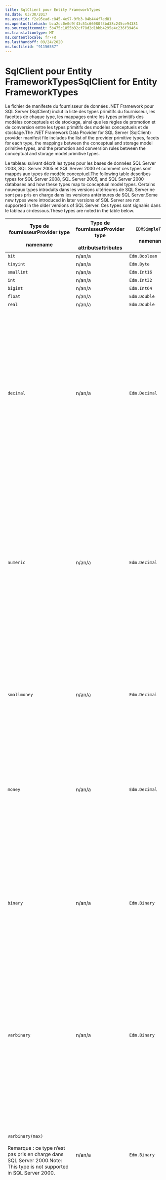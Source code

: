 ```yaml
---
title: SqlClient pour Entity FrameworkTypes
ms.date: 03/30/2017
ms.assetid: f2a95ead-c845-4e97-9fb3-04b444f7ed81
ms.openlocfilehash: bca2cc0e0d9f43c51c66080f3bd38c245ce94381
ms.sourcegitcommit: 5b475c1855b32cf78d2d1bbb4295e4c236f39464
ms.translationtype: MT
ms.contentlocale: fr-FR
ms.lasthandoff: 09/24/2020
ms.locfileid: "91156587"
---
```

# <a name="sqlclient-for-entity-frameworktypes"></a><span data-ttu-id="03030-102">SqlClient pour Entity FrameworkTypes</span><span class="sxs-lookup"><span data-stu-id="03030-102">SqlClient for Entity FrameworkTypes</span></span>

<span data-ttu-id="03030-103">Le fichier de manifeste du fournisseur de données .NET Framework pour SQL Server (SqlClient) inclut la liste des types primitifs du fournisseur, les facettes de chaque type, les mappages entre les types primitifs des modèles conceptuels et de stockage, ainsi que les règles de promotion et de conversion entre les types primitifs des modèles conceptuels et de stockage.</span><span class="sxs-lookup"><span data-stu-id="03030-103">The .NET Framework Data Provider for SQL Server (SqlClient) provider manifest file includes the list of the provider primitive types, facets for each type, the mappings between the conceptual and storage model primitive types, and the promotion and conversion rules between the conceptual and storage model primitive types.</span></span>  
  
 <span data-ttu-id="03030-104">Le tableau suivant décrit les types pour les bases de données SQL Server 2008, SQL Server 2005 et SQL Server 2000 et comment ces types sont mappés aux types de modèle conceptuel.</span><span class="sxs-lookup"><span data-stu-id="03030-104">The following table describes types for SQL Server 2008, SQL Server 2005, and SQL Server 2000 databases and how these types map to conceptual model types.</span></span> <span data-ttu-id="03030-105">Certains nouveaux types introduits dans les versions ultérieures de SQL Server ne sont pas pris en charge dans les versions antérieures de SQL Server.</span><span class="sxs-lookup"><span data-stu-id="03030-105">Some new types were introduced in later versions of SQL Server are not supported in the older versions of SQL Server.</span></span> <span data-ttu-id="03030-106">Ces types sont signalés dans le tableau ci-dessous.</span><span class="sxs-lookup"><span data-stu-id="03030-106">These types are noted in the table below.</span></span>  
  
|<span data-ttu-id="03030-107">Type de fournisseur</span><span class="sxs-lookup"><span data-stu-id="03030-107">Provider type</span></span><br /><br /> <span data-ttu-id="03030-108">name</span><span class="sxs-lookup"><span data-stu-id="03030-108">name</span></span>|<span data-ttu-id="03030-109">Type de fournisseur</span><span class="sxs-lookup"><span data-stu-id="03030-109">Provider type</span></span><br /><br /> <span data-ttu-id="03030-110">attributs</span><span class="sxs-lookup"><span data-stu-id="03030-110">attributes</span></span>|`EDMSimpleType`<br /><br /> <span data-ttu-id="03030-111">name</span><span class="sxs-lookup"><span data-stu-id="03030-111">name</span></span>|<span data-ttu-id="03030-112">Choix multiples</span><span class="sxs-lookup"><span data-stu-id="03030-112">Facets</span></span>|  
|----------------------------|----------------------------------|------------------------------|------------|  
|`bit`|<span data-ttu-id="03030-113">n/a</span><span class="sxs-lookup"><span data-stu-id="03030-113">n/a</span></span>|`Edm.Boolean`|<span data-ttu-id="03030-114">n/a</span><span class="sxs-lookup"><span data-stu-id="03030-114">n/a</span></span>|  
|`tinyint`|<span data-ttu-id="03030-115">n/a</span><span class="sxs-lookup"><span data-stu-id="03030-115">n/a</span></span>|`Edm.Byte`|<span data-ttu-id="03030-116">n/a</span><span class="sxs-lookup"><span data-stu-id="03030-116">n/a</span></span>|  
|`smallint`|<span data-ttu-id="03030-117">n/a</span><span class="sxs-lookup"><span data-stu-id="03030-117">n/a</span></span>|`Edm.Int16`|<span data-ttu-id="03030-118">n/a</span><span class="sxs-lookup"><span data-stu-id="03030-118">n/a</span></span>|  
|`int`|<span data-ttu-id="03030-119">n/a</span><span class="sxs-lookup"><span data-stu-id="03030-119">n/a</span></span>|`Edm.Int32`|<span data-ttu-id="03030-120">n/a</span><span class="sxs-lookup"><span data-stu-id="03030-120">n/a</span></span>|  
|`bigint`|<span data-ttu-id="03030-121">n/a</span><span class="sxs-lookup"><span data-stu-id="03030-121">n/a</span></span>|`Edm.Int64`|<span data-ttu-id="03030-122">n/a</span><span class="sxs-lookup"><span data-stu-id="03030-122">n/a</span></span>|  
|`float`|<span data-ttu-id="03030-123">n/a</span><span class="sxs-lookup"><span data-stu-id="03030-123">n/a</span></span>|`Edm.Double`|<span data-ttu-id="03030-124">n/a</span><span class="sxs-lookup"><span data-stu-id="03030-124">n/a</span></span>|  
|`real`|<span data-ttu-id="03030-125">n/a</span><span class="sxs-lookup"><span data-stu-id="03030-125">n/a</span></span>|`Edm.Double`|<span data-ttu-id="03030-126">n/a</span><span class="sxs-lookup"><span data-stu-id="03030-126">n/a</span></span>|  
|`decimal`|<span data-ttu-id="03030-127">n/a</span><span class="sxs-lookup"><span data-stu-id="03030-127">n/a</span></span>|`Edm.Decimal`|<span data-ttu-id="03030-128">Précision</span><span class="sxs-lookup"><span data-stu-id="03030-128">Precision:</span></span><br /><br /> <span data-ttu-id="03030-129">-Minimum : 1</span><span class="sxs-lookup"><span data-stu-id="03030-129">- Minimum: 1</span></span><br /><br /> <span data-ttu-id="03030-130">-Maximum : 38</span><span class="sxs-lookup"><span data-stu-id="03030-130">- Maximum: 38</span></span><br /><br /> <span data-ttu-id="03030-131">-Par défaut : 18</span><span class="sxs-lookup"><span data-stu-id="03030-131">- Default: 18</span></span><br /><br /> <span data-ttu-id="03030-132">-Constante : false</span><span class="sxs-lookup"><span data-stu-id="03030-132">- Constant: False</span></span><br /><br /> <span data-ttu-id="03030-133">Échelle :</span><span class="sxs-lookup"><span data-stu-id="03030-133">Scale:</span></span><br /><br /> <span data-ttu-id="03030-134">-Minimum : 0</span><span class="sxs-lookup"><span data-stu-id="03030-134">- Minimum: 0</span></span><br /><br /> <span data-ttu-id="03030-135">-Maximum : 38</span><span class="sxs-lookup"><span data-stu-id="03030-135">- Maximum: 38</span></span><br /><br /> <span data-ttu-id="03030-136">-Valeur par défaut : 0</span><span class="sxs-lookup"><span data-stu-id="03030-136">- Default: 0</span></span><br /><br /> <span data-ttu-id="03030-137">-Constante : false</span><span class="sxs-lookup"><span data-stu-id="03030-137">- Constant: False</span></span>|  
|`numeric`|<span data-ttu-id="03030-138">n/a</span><span class="sxs-lookup"><span data-stu-id="03030-138">n/a</span></span>|`Edm.Decimal`|<span data-ttu-id="03030-139">Précision</span><span class="sxs-lookup"><span data-stu-id="03030-139">Precision:</span></span><br /><br /> <span data-ttu-id="03030-140">-Minimum : 1</span><span class="sxs-lookup"><span data-stu-id="03030-140">- Minimum: 1</span></span><br /><br /> <span data-ttu-id="03030-141">-Maximum : 38</span><span class="sxs-lookup"><span data-stu-id="03030-141">- Maximum: 38</span></span><br /><br /> <span data-ttu-id="03030-142">-Par défaut : 18</span><span class="sxs-lookup"><span data-stu-id="03030-142">- Default: 18</span></span><br /><br /> <span data-ttu-id="03030-143">-Constante : false</span><span class="sxs-lookup"><span data-stu-id="03030-143">- Constant: False</span></span><br /><br /> <span data-ttu-id="03030-144">Échelle :</span><span class="sxs-lookup"><span data-stu-id="03030-144">Scale:</span></span><br /><br /> <span data-ttu-id="03030-145">-Minimum : 0</span><span class="sxs-lookup"><span data-stu-id="03030-145">- Minimum: 0</span></span><br /><br /> <span data-ttu-id="03030-146">-Maximum : 38</span><span class="sxs-lookup"><span data-stu-id="03030-146">- Maximum: 38</span></span><br /><br /> <span data-ttu-id="03030-147">-Valeur par défaut : 0</span><span class="sxs-lookup"><span data-stu-id="03030-147">- Default: 0</span></span><br /><br /> <span data-ttu-id="03030-148">-Constante : false</span><span class="sxs-lookup"><span data-stu-id="03030-148">- Constant: False</span></span>|  
|`smallmoney`|<span data-ttu-id="03030-149">n/a</span><span class="sxs-lookup"><span data-stu-id="03030-149">n/a</span></span>|`Edm.Decimal`|<span data-ttu-id="03030-150">Précision</span><span class="sxs-lookup"><span data-stu-id="03030-150">Precision:</span></span><br /><br /> <span data-ttu-id="03030-151">-Par défaut : 10</span><span class="sxs-lookup"><span data-stu-id="03030-151">- Default: 10</span></span><br /><br /> <span data-ttu-id="03030-152">-Constante : true</span><span class="sxs-lookup"><span data-stu-id="03030-152">- Constant: True</span></span><br /><br /> <span data-ttu-id="03030-153">Échelle :</span><span class="sxs-lookup"><span data-stu-id="03030-153">Scale:</span></span><br /><br /> <span data-ttu-id="03030-154">-Valeur par défaut : 4</span><span class="sxs-lookup"><span data-stu-id="03030-154">- Default: 4</span></span><br /><br /> <span data-ttu-id="03030-155">-Constante : true</span><span class="sxs-lookup"><span data-stu-id="03030-155">- Constant: True</span></span>|  
|`money`|<span data-ttu-id="03030-156">n/a</span><span class="sxs-lookup"><span data-stu-id="03030-156">n/a</span></span>|`Edm.Decimal`|<span data-ttu-id="03030-157">Précision</span><span class="sxs-lookup"><span data-stu-id="03030-157">Precision:</span></span><br /><br /> <span data-ttu-id="03030-158">-Par défaut : 19</span><span class="sxs-lookup"><span data-stu-id="03030-158">- Default: 19</span></span><br /><br /> <span data-ttu-id="03030-159">-Constante : true</span><span class="sxs-lookup"><span data-stu-id="03030-159">- Constant: True</span></span><br /><br /> <span data-ttu-id="03030-160">Échelle :</span><span class="sxs-lookup"><span data-stu-id="03030-160">Scale:</span></span><br /><br /> <span data-ttu-id="03030-161">-Valeur par défaut : 4</span><span class="sxs-lookup"><span data-stu-id="03030-161">- Default: 4</span></span><br /><br /> <span data-ttu-id="03030-162">-Constante : true</span><span class="sxs-lookup"><span data-stu-id="03030-162">- Constant: True</span></span>|  
|`binary`|<span data-ttu-id="03030-163">n/a</span><span class="sxs-lookup"><span data-stu-id="03030-163">n/a</span></span>|`Edm.Binary`|<span data-ttu-id="03030-164">MaxLength</span><span class="sxs-lookup"><span data-stu-id="03030-164">MaxLength:</span></span><br /><br /> <span data-ttu-id="03030-165">-Minimum : 1</span><span class="sxs-lookup"><span data-stu-id="03030-165">- Minimum: 1</span></span><br /><br /> <span data-ttu-id="03030-166">-Maximum : 8000</span><span class="sxs-lookup"><span data-stu-id="03030-166">- Maximum: 8000</span></span><br /><br /> <span data-ttu-id="03030-167">-Par défaut : 8000</span><span class="sxs-lookup"><span data-stu-id="03030-167">- Default: 8000</span></span><br /><br /> <span data-ttu-id="03030-168">-Constante : false</span><span class="sxs-lookup"><span data-stu-id="03030-168">- Constant: False</span></span><br /><br /> <span data-ttu-id="03030-169">Multiple</span><span class="sxs-lookup"><span data-stu-id="03030-169">FixedLength:</span></span><br /><br /> <span data-ttu-id="03030-170">-Valeur par défaut : true</span><span class="sxs-lookup"><span data-stu-id="03030-170">- Default: True</span></span><br /><br /> <span data-ttu-id="03030-171">-Constante : true</span><span class="sxs-lookup"><span data-stu-id="03030-171">- Constant: True</span></span>|  
|`varbinary`|<span data-ttu-id="03030-172">n/a</span><span class="sxs-lookup"><span data-stu-id="03030-172">n/a</span></span>|`Edm.Binary`|<span data-ttu-id="03030-173">MaxLength</span><span class="sxs-lookup"><span data-stu-id="03030-173">MaxLength:</span></span><br /><br /> <span data-ttu-id="03030-174">-Minimum : 1</span><span class="sxs-lookup"><span data-stu-id="03030-174">- Minimum: 1</span></span><br /><br /> <span data-ttu-id="03030-175">-Maximum : 8000</span><span class="sxs-lookup"><span data-stu-id="03030-175">- Maximum: 8000</span></span><br /><br /> <span data-ttu-id="03030-176">-Par défaut : 8000</span><span class="sxs-lookup"><span data-stu-id="03030-176">- Default: 8000</span></span><br /><br /> <span data-ttu-id="03030-177">-Constante : false</span><span class="sxs-lookup"><span data-stu-id="03030-177">- Constant: False</span></span><br /><br /> <span data-ttu-id="03030-178">Multiple</span><span class="sxs-lookup"><span data-stu-id="03030-178">FixedLength:</span></span><br /><br /> <span data-ttu-id="03030-179">-Valeur par défaut : false</span><span class="sxs-lookup"><span data-stu-id="03030-179">- Default: False</span></span><br /><br /> <span data-ttu-id="03030-180">-Constante : true</span><span class="sxs-lookup"><span data-stu-id="03030-180">- Constant: True</span></span>|  
|`varbinary(max)`<br /><br /> <span data-ttu-id="03030-181">Remarque : ce type n’est pas pris en charge dans SQL Server 2000.</span><span class="sxs-lookup"><span data-stu-id="03030-181">Note: This type is not supported in SQL Server 2000.</span></span>|<span data-ttu-id="03030-182">n/a</span><span class="sxs-lookup"><span data-stu-id="03030-182">n/a</span></span>|`Edm.Binary`|<span data-ttu-id="03030-183">MaxLength</span><span class="sxs-lookup"><span data-stu-id="03030-183">MaxLength:</span></span><br /><br /> <span data-ttu-id="03030-184">-Par défaut : 214748364780</span><span class="sxs-lookup"><span data-stu-id="03030-184">- Default: 214748364780</span></span><br /><br /> <span data-ttu-id="03030-185">-Constante : true</span><span class="sxs-lookup"><span data-stu-id="03030-185">- Constant: True</span></span><br /><br /> <span data-ttu-id="03030-186">Multiple</span><span class="sxs-lookup"><span data-stu-id="03030-186">FixedLength:</span></span><br /><br /> <span data-ttu-id="03030-187">-Valeur par défaut : false</span><span class="sxs-lookup"><span data-stu-id="03030-187">- Default: False</span></span><br /><br /> <span data-ttu-id="03030-188">-Constante : true</span><span class="sxs-lookup"><span data-stu-id="03030-188">- Constant: True</span></span>|  
|`image`|<span data-ttu-id="03030-189">n/a</span><span class="sxs-lookup"><span data-stu-id="03030-189">n/a</span></span>|`Edm.Binary`|<span data-ttu-id="03030-190">MaxLength</span><span class="sxs-lookup"><span data-stu-id="03030-190">MaxLength:</span></span><br /><br /> <span data-ttu-id="03030-191">-Par défaut : 2147483647</span><span class="sxs-lookup"><span data-stu-id="03030-191">- Default: 2147483647</span></span><br /><br /> <span data-ttu-id="03030-192">-Constante : true</span><span class="sxs-lookup"><span data-stu-id="03030-192">- Constant: True</span></span><br /><br /> <span data-ttu-id="03030-193">Multiple</span><span class="sxs-lookup"><span data-stu-id="03030-193">FixedLength:</span></span><br /><br /> <span data-ttu-id="03030-194">-Valeur par défaut : false</span><span class="sxs-lookup"><span data-stu-id="03030-194">- Default: False</span></span><br /><br /> <span data-ttu-id="03030-195">-Constante : true</span><span class="sxs-lookup"><span data-stu-id="03030-195">- Constant: True</span></span>|  
|`timestamp`|<span data-ttu-id="03030-196">n/a</span><span class="sxs-lookup"><span data-stu-id="03030-196">n/a</span></span>|`Edm.Binary`|<span data-ttu-id="03030-197">MaxLength</span><span class="sxs-lookup"><span data-stu-id="03030-197">MaxLength:</span></span><br /><br /> <span data-ttu-id="03030-198">-Valeur par défaut : 8</span><span class="sxs-lookup"><span data-stu-id="03030-198">- Default: 8</span></span><br /><br /> <span data-ttu-id="03030-199">-Constante : true</span><span class="sxs-lookup"><span data-stu-id="03030-199">- Constant: True</span></span><br /><br /> <span data-ttu-id="03030-200">Multiple</span><span class="sxs-lookup"><span data-stu-id="03030-200">FixedLength:</span></span><br /><br /> <span data-ttu-id="03030-201">-Valeur par défaut : true</span><span class="sxs-lookup"><span data-stu-id="03030-201">- Default: True</span></span><br /><br /> <span data-ttu-id="03030-202">-Constante : true</span><span class="sxs-lookup"><span data-stu-id="03030-202">- Constant: True</span></span>|  
|`rowversion`|<span data-ttu-id="03030-203">n/a</span><span class="sxs-lookup"><span data-stu-id="03030-203">n/a</span></span>|`Edm.Binary`|<span data-ttu-id="03030-204">MaxLength</span><span class="sxs-lookup"><span data-stu-id="03030-204">MaxLength:</span></span><br /><br /> <span data-ttu-id="03030-205">-Valeur par défaut : 8</span><span class="sxs-lookup"><span data-stu-id="03030-205">- Default: 8</span></span><br /><br /> <span data-ttu-id="03030-206">-Constante : true</span><span class="sxs-lookup"><span data-stu-id="03030-206">- Constant: True</span></span><br /><br /> <span data-ttu-id="03030-207">Multiple</span><span class="sxs-lookup"><span data-stu-id="03030-207">FixedLength:</span></span><br /><br /> <span data-ttu-id="03030-208">-Valeur par défaut : true</span><span class="sxs-lookup"><span data-stu-id="03030-208">- Default: True</span></span><br /><br /> <span data-ttu-id="03030-209">-Constante : true</span><span class="sxs-lookup"><span data-stu-id="03030-209">- Constant: True</span></span>|  
|`smalldatetime`|<span data-ttu-id="03030-210">n/a</span><span class="sxs-lookup"><span data-stu-id="03030-210">n/a</span></span>|`Edm.DateTime`|<span data-ttu-id="03030-211">Précision</span><span class="sxs-lookup"><span data-stu-id="03030-211">Precision:</span></span><br /><br /> <span data-ttu-id="03030-212">-Valeur par défaut : 0</span><span class="sxs-lookup"><span data-stu-id="03030-212">- Default: 0</span></span><br /><br /> <span data-ttu-id="03030-213">-Constante : true</span><span class="sxs-lookup"><span data-stu-id="03030-213">- Constant: True</span></span>|  
|`datetime`|<span data-ttu-id="03030-214">n/a</span><span class="sxs-lookup"><span data-stu-id="03030-214">n/a</span></span>|`Edm.DateTime`|<span data-ttu-id="03030-215">Précision</span><span class="sxs-lookup"><span data-stu-id="03030-215">Precision:</span></span><br /><br /> <span data-ttu-id="03030-216">-Par défaut : 3</span><span class="sxs-lookup"><span data-stu-id="03030-216">- Default: 3</span></span><br /><br /> <span data-ttu-id="03030-217">-Constante : true</span><span class="sxs-lookup"><span data-stu-id="03030-217">- Constant: True</span></span>|  
|`date`<br /><br /> <span data-ttu-id="03030-218">Remarque : ce type n’est pas pris en charge dans les SQL Server 2005 et SQL Server 2000.</span><span class="sxs-lookup"><span data-stu-id="03030-218">Note: This type is not supported in SQL Server 2005 and SQL Server 2000.</span></span>|<span data-ttu-id="03030-219">n/a</span><span class="sxs-lookup"><span data-stu-id="03030-219">n/a</span></span>|`Edm.DateTime`|<span data-ttu-id="03030-220">Précision</span><span class="sxs-lookup"><span data-stu-id="03030-220">Precision:</span></span><br /><br /> <span data-ttu-id="03030-221">-Valeur par défaut : 0</span><span class="sxs-lookup"><span data-stu-id="03030-221">- Default: 0</span></span><br /><br /> <span data-ttu-id="03030-222">-Constante : false</span><span class="sxs-lookup"><span data-stu-id="03030-222">- Constant: False</span></span>|  
|`time`<br /><br /> <span data-ttu-id="03030-223">Remarque : ce type n’est pas pris en charge dans les SQL Server 2005 et SQL Server 2000.</span><span class="sxs-lookup"><span data-stu-id="03030-223">Note: This type is not supported in SQL Server 2005 and SQL Server 2000.</span></span>|<span data-ttu-id="03030-224">n/a</span><span class="sxs-lookup"><span data-stu-id="03030-224">n/a</span></span>|`Edm.Time`|<span data-ttu-id="03030-225">Précision</span><span class="sxs-lookup"><span data-stu-id="03030-225">Precision:</span></span><br /><br /> <span data-ttu-id="03030-226">-Valeur par défaut : 7</span><span class="sxs-lookup"><span data-stu-id="03030-226">- Default: 7</span></span><br /><br /> <span data-ttu-id="03030-227">-Constante : false</span><span class="sxs-lookup"><span data-stu-id="03030-227">- Constant: False</span></span>|  
|`datetime2`<br /><br /> <span data-ttu-id="03030-228">Remarque : ce type n’est pas pris en charge dans les SQL Server 2005 et SQL Server 2000.</span><span class="sxs-lookup"><span data-stu-id="03030-228">Note: This type is not supported in SQL Server 2005 and SQL Server 2000.</span></span>|<span data-ttu-id="03030-229">n/a</span><span class="sxs-lookup"><span data-stu-id="03030-229">n/a</span></span>|`Edm.DateTime`|<span data-ttu-id="03030-230">Précision</span><span class="sxs-lookup"><span data-stu-id="03030-230">Precision:</span></span><br /><br /> <span data-ttu-id="03030-231">-Valeur par défaut : 7</span><span class="sxs-lookup"><span data-stu-id="03030-231">- Default: 7</span></span><br /><br /> <span data-ttu-id="03030-232">-Constante : false</span><span class="sxs-lookup"><span data-stu-id="03030-232">- Constant: False</span></span>|  
|`datetimeoffset`<br /><br /> <span data-ttu-id="03030-233">Remarque : ce type n’est pas pris en charge dans les SQL Server 2005 et SQL Server 2000.</span><span class="sxs-lookup"><span data-stu-id="03030-233">Note: This type is not supported in SQL Server 2005 and SQL Server 2000.</span></span>|<span data-ttu-id="03030-234">n/a</span><span class="sxs-lookup"><span data-stu-id="03030-234">n/a</span></span>|`Edm.DateTimeOffset`|<span data-ttu-id="03030-235">Précision</span><span class="sxs-lookup"><span data-stu-id="03030-235">Precision:</span></span><br /><br /> <span data-ttu-id="03030-236">-Valeur par défaut : 7</span><span class="sxs-lookup"><span data-stu-id="03030-236">- Default: 7</span></span><br /><br /> <span data-ttu-id="03030-237">-Constante : false</span><span class="sxs-lookup"><span data-stu-id="03030-237">- Constant: False</span></span>|  
|`nvarchar`<br /><br /> <span data-ttu-id="03030-238">Remarque : ce type n’est pas pris en charge dans SQL Server 2000.</span><span class="sxs-lookup"><span data-stu-id="03030-238">Note: This type is not supported in SQL Server 2000.</span></span>|<span data-ttu-id="03030-239">n/a</span><span class="sxs-lookup"><span data-stu-id="03030-239">n/a</span></span>|`Edm.String`|<span data-ttu-id="03030-240">MaxLength</span><span class="sxs-lookup"><span data-stu-id="03030-240">MaxLength:</span></span><br /><br /> <span data-ttu-id="03030-241">-Minimum : 1</span><span class="sxs-lookup"><span data-stu-id="03030-241">- Minimum: 1</span></span><br /><br /> <span data-ttu-id="03030-242">-Maximum : 4000</span><span class="sxs-lookup"><span data-stu-id="03030-242">- Maximum: 4000</span></span><br /><br /> <span data-ttu-id="03030-243">-Par défaut : 4000</span><span class="sxs-lookup"><span data-stu-id="03030-243">- Default: 4000</span></span><br /><br /> <span data-ttu-id="03030-244">-Constante : false</span><span class="sxs-lookup"><span data-stu-id="03030-244">- Constant: False</span></span><br /><br /> <span data-ttu-id="03030-245">Unicode :</span><span class="sxs-lookup"><span data-stu-id="03030-245">Unicode:</span></span><br /><br /> <span data-ttu-id="03030-246">-Valeur par défaut : true</span><span class="sxs-lookup"><span data-stu-id="03030-246">- Default: True</span></span><br /><br /> <span data-ttu-id="03030-247">-Constante : true</span><span class="sxs-lookup"><span data-stu-id="03030-247">- Constant: True</span></span><br /><br /> <span data-ttu-id="03030-248">Multiple</span><span class="sxs-lookup"><span data-stu-id="03030-248">FixedLength:</span></span><br /><br /> <span data-ttu-id="03030-249">-Valeur par défaut : false</span><span class="sxs-lookup"><span data-stu-id="03030-249">- Default: False</span></span><br /><br /> <span data-ttu-id="03030-250">-Constante : true</span><span class="sxs-lookup"><span data-stu-id="03030-250">- Constant: True</span></span>|  
|`varchar`<br /><br /> <span data-ttu-id="03030-251">Remarque : ce type n’est pas pris en charge dans SQL Server 2000.</span><span class="sxs-lookup"><span data-stu-id="03030-251">Note: This type is not supported in SQL Server 2000.</span></span>|<span data-ttu-id="03030-252">n/a</span><span class="sxs-lookup"><span data-stu-id="03030-252">n/a</span></span>|`Edm.String`|<span data-ttu-id="03030-253">MaxLength</span><span class="sxs-lookup"><span data-stu-id="03030-253">MaxLength:</span></span><br /><br /> <span data-ttu-id="03030-254">-Minimum : 1</span><span class="sxs-lookup"><span data-stu-id="03030-254">- Minimum: 1</span></span><br /><br /> <span data-ttu-id="03030-255">-Maximum : 8000</span><span class="sxs-lookup"><span data-stu-id="03030-255">- Maximum: 8000</span></span><br /><br /> <span data-ttu-id="03030-256">-Par défaut : 8000</span><span class="sxs-lookup"><span data-stu-id="03030-256">- Default: 8000</span></span><br /><br /> <span data-ttu-id="03030-257">-Constante : false</span><span class="sxs-lookup"><span data-stu-id="03030-257">- Constant: False</span></span><br /><br /> <span data-ttu-id="03030-258">Unicode :</span><span class="sxs-lookup"><span data-stu-id="03030-258">Unicode:</span></span><br /><br /> <span data-ttu-id="03030-259">-Valeur par défaut : false</span><span class="sxs-lookup"><span data-stu-id="03030-259">- Default: False</span></span><br /><br /> <span data-ttu-id="03030-260">-Constante : true</span><span class="sxs-lookup"><span data-stu-id="03030-260">- Constant: True</span></span><br /><br /> <span data-ttu-id="03030-261">Multiple</span><span class="sxs-lookup"><span data-stu-id="03030-261">FixedLength:</span></span><br /><br /> <span data-ttu-id="03030-262">-Valeur par défaut : false</span><span class="sxs-lookup"><span data-stu-id="03030-262">- Default: False</span></span><br /><br /> <span data-ttu-id="03030-263">-Constante : true</span><span class="sxs-lookup"><span data-stu-id="03030-263">- Constant: True</span></span>|  
|`char`|<span data-ttu-id="03030-264">n/a</span><span class="sxs-lookup"><span data-stu-id="03030-264">n/a</span></span>|`Edm.String`|<span data-ttu-id="03030-265">MaxLength</span><span class="sxs-lookup"><span data-stu-id="03030-265">MaxLength:</span></span><br /><br /> <span data-ttu-id="03030-266">-Minimum : 1</span><span class="sxs-lookup"><span data-stu-id="03030-266">- Minimum: 1</span></span><br /><br /> <span data-ttu-id="03030-267">-Maximum : 8000</span><span class="sxs-lookup"><span data-stu-id="03030-267">- Maximum: 8000</span></span><br /><br /> <span data-ttu-id="03030-268">-Par défaut : 8000</span><span class="sxs-lookup"><span data-stu-id="03030-268">- Default: 8000</span></span><br /><br /> <span data-ttu-id="03030-269">-Constante : false</span><span class="sxs-lookup"><span data-stu-id="03030-269">- Constant: False</span></span><br /><br /> <span data-ttu-id="03030-270">Unicode :</span><span class="sxs-lookup"><span data-stu-id="03030-270">Unicode:</span></span><br /><br /> <span data-ttu-id="03030-271">-Valeur par défaut : false</span><span class="sxs-lookup"><span data-stu-id="03030-271">- Default: False</span></span><br /><br /> <span data-ttu-id="03030-272">-Constante : true</span><span class="sxs-lookup"><span data-stu-id="03030-272">- Constant: True</span></span><br /><br /> <span data-ttu-id="03030-273">Multiple</span><span class="sxs-lookup"><span data-stu-id="03030-273">FixedLength:</span></span><br /><br /> <span data-ttu-id="03030-274">-Valeur par défaut : true</span><span class="sxs-lookup"><span data-stu-id="03030-274">- Default: True</span></span><br /><br /> <span data-ttu-id="03030-275">-Constante : true</span><span class="sxs-lookup"><span data-stu-id="03030-275">- Constant: True</span></span>|  
|`nchar`|<span data-ttu-id="03030-276">n/a</span><span class="sxs-lookup"><span data-stu-id="03030-276">n/a</span></span>|`Edm.String`|<span data-ttu-id="03030-277">MaxLength</span><span class="sxs-lookup"><span data-stu-id="03030-277">MaxLength:</span></span><br /><br /> <span data-ttu-id="03030-278">-Minimum : 1</span><span class="sxs-lookup"><span data-stu-id="03030-278">- Minimum: 1</span></span><br /><br /> <span data-ttu-id="03030-279">-Maximum : 4000</span><span class="sxs-lookup"><span data-stu-id="03030-279">- Maximum: 4000</span></span><br /><br /> <span data-ttu-id="03030-280">-Par défaut : 4000</span><span class="sxs-lookup"><span data-stu-id="03030-280">- Default: 4000</span></span><br /><br /> <span data-ttu-id="03030-281">-Constante : false</span><span class="sxs-lookup"><span data-stu-id="03030-281">- Constant: False</span></span><br /><br /> <span data-ttu-id="03030-282">Unicode :</span><span class="sxs-lookup"><span data-stu-id="03030-282">Unicode:</span></span><br /><br /> <span data-ttu-id="03030-283">-Valeur par défaut : true</span><span class="sxs-lookup"><span data-stu-id="03030-283">- Default: True</span></span><br /><br /> <span data-ttu-id="03030-284">-Constante : true</span><span class="sxs-lookup"><span data-stu-id="03030-284">- Constant: True</span></span><br /><br /> <span data-ttu-id="03030-285">Multiple</span><span class="sxs-lookup"><span data-stu-id="03030-285">FixedLength:</span></span><br /><br /> <span data-ttu-id="03030-286">-Valeur par défaut : true</span><span class="sxs-lookup"><span data-stu-id="03030-286">- Default: True</span></span><br /><br /> <span data-ttu-id="03030-287">-Constante : true</span><span class="sxs-lookup"><span data-stu-id="03030-287">- Constant: True</span></span>|  
|<span data-ttu-id="03030-288">`varchar`(`max`)</span><span class="sxs-lookup"><span data-stu-id="03030-288">`varchar`(`max`)</span></span>|<span data-ttu-id="03030-289">n/a</span><span class="sxs-lookup"><span data-stu-id="03030-289">n/a</span></span>|`Edm.String`|<span data-ttu-id="03030-290">MaxLength</span><span class="sxs-lookup"><span data-stu-id="03030-290">MaxLength:</span></span><br /><br /> <span data-ttu-id="03030-291">-Par défaut : 2147483647</span><span class="sxs-lookup"><span data-stu-id="03030-291">- Default: 2147483647</span></span><br /><br /> <span data-ttu-id="03030-292">-Constante : true</span><span class="sxs-lookup"><span data-stu-id="03030-292">- Constant: True</span></span><br /><br /> <span data-ttu-id="03030-293">Unicode :</span><span class="sxs-lookup"><span data-stu-id="03030-293">Unicode:</span></span><br /><br /> <span data-ttu-id="03030-294">-Valeur par défaut : false</span><span class="sxs-lookup"><span data-stu-id="03030-294">- Default: False</span></span><br /><br /> <span data-ttu-id="03030-295">-Constante : true</span><span class="sxs-lookup"><span data-stu-id="03030-295">- Constant: True</span></span><br /><br /> <span data-ttu-id="03030-296">Multiple</span><span class="sxs-lookup"><span data-stu-id="03030-296">FixedLength:</span></span><br /><br /> <span data-ttu-id="03030-297">-Valeur par défaut : false</span><span class="sxs-lookup"><span data-stu-id="03030-297">- Default: False</span></span><br /><br /> <span data-ttu-id="03030-298">-Constante : true</span><span class="sxs-lookup"><span data-stu-id="03030-298">- Constant: True</span></span>|  
|<span data-ttu-id="03030-299">`nvarchar`(`max`)</span><span class="sxs-lookup"><span data-stu-id="03030-299">`nvarchar`(`max`)</span></span>|<span data-ttu-id="03030-300">n/a</span><span class="sxs-lookup"><span data-stu-id="03030-300">n/a</span></span>|`Edm.String`|<span data-ttu-id="03030-301">MaxLength</span><span class="sxs-lookup"><span data-stu-id="03030-301">MaxLength:</span></span><br /><br /> <span data-ttu-id="03030-302">-Par défaut : 1073741823</span><span class="sxs-lookup"><span data-stu-id="03030-302">- Default: 1073741823</span></span><br /><br /> <span data-ttu-id="03030-303">-Constante : true</span><span class="sxs-lookup"><span data-stu-id="03030-303">- Constant: True</span></span><br /><br /> <span data-ttu-id="03030-304">Unicode :</span><span class="sxs-lookup"><span data-stu-id="03030-304">Unicode:</span></span><br /><br /> <span data-ttu-id="03030-305">-Valeur par défaut : true</span><span class="sxs-lookup"><span data-stu-id="03030-305">- Default: True</span></span><br /><br /> <span data-ttu-id="03030-306">-Constante : true</span><span class="sxs-lookup"><span data-stu-id="03030-306">- Constant: True</span></span><br /><br /> <span data-ttu-id="03030-307">Multiple</span><span class="sxs-lookup"><span data-stu-id="03030-307">FixedLength:</span></span><br /><br /> <span data-ttu-id="03030-308">-Valeur par défaut : false</span><span class="sxs-lookup"><span data-stu-id="03030-308">- Default: False</span></span><br /><br /> <span data-ttu-id="03030-309">-Constante : true</span><span class="sxs-lookup"><span data-stu-id="03030-309">- Constant: True</span></span>|  
|`ntext`|<span data-ttu-id="03030-310">Égal comparable : faux</span><span class="sxs-lookup"><span data-stu-id="03030-310">Equal comparable: False</span></span><br /><br /> <span data-ttu-id="03030-311">Ordre comparable : faux</span><span class="sxs-lookup"><span data-stu-id="03030-311">Order comparable: False</span></span>|`Edm.String`|<span data-ttu-id="03030-312">MaxLength</span><span class="sxs-lookup"><span data-stu-id="03030-312">MaxLength:</span></span><br /><br /> <span data-ttu-id="03030-313">-Par défaut : 1073741823</span><span class="sxs-lookup"><span data-stu-id="03030-313">- Default: 1073741823</span></span><br /><br /> <span data-ttu-id="03030-314">-Constante : true</span><span class="sxs-lookup"><span data-stu-id="03030-314">- Constant: True</span></span><br /><br /> <span data-ttu-id="03030-315">Unicode :</span><span class="sxs-lookup"><span data-stu-id="03030-315">Unicode:</span></span><br /><br /> <span data-ttu-id="03030-316">-Valeur par défaut : false</span><span class="sxs-lookup"><span data-stu-id="03030-316">- Default: False</span></span><br /><br /> <span data-ttu-id="03030-317">-Constante : true</span><span class="sxs-lookup"><span data-stu-id="03030-317">- Constant: True</span></span><br /><br /> <span data-ttu-id="03030-318">Multiple</span><span class="sxs-lookup"><span data-stu-id="03030-318">FixedLength:</span></span><br /><br /> <span data-ttu-id="03030-319">-Valeur par défaut : false</span><span class="sxs-lookup"><span data-stu-id="03030-319">- Default: False</span></span><br /><br /> <span data-ttu-id="03030-320">-Constante : true</span><span class="sxs-lookup"><span data-stu-id="03030-320">- Constant: True</span></span>|  
|`text`|<span data-ttu-id="03030-321">Égal comparable : faux</span><span class="sxs-lookup"><span data-stu-id="03030-321">Equal comparable: False</span></span><br /><br /> <span data-ttu-id="03030-322">Ordre comparable : faux</span><span class="sxs-lookup"><span data-stu-id="03030-322">Order comparable: False</span></span>|`Edm.String`|<span data-ttu-id="03030-323">MaxLength</span><span class="sxs-lookup"><span data-stu-id="03030-323">MaxLength:</span></span><br /><br /> <span data-ttu-id="03030-324">-Par défaut : 2147483647</span><span class="sxs-lookup"><span data-stu-id="03030-324">- Default: 2147483647</span></span><br /><br /> <span data-ttu-id="03030-325">-Constante : true</span><span class="sxs-lookup"><span data-stu-id="03030-325">- Constant: True</span></span><br /><br /> <span data-ttu-id="03030-326">Unicode :</span><span class="sxs-lookup"><span data-stu-id="03030-326">Unicode:</span></span><br /><br /> <span data-ttu-id="03030-327">-Valeur par défaut : false</span><span class="sxs-lookup"><span data-stu-id="03030-327">- Default: False</span></span><br /><br /> <span data-ttu-id="03030-328">-Constante : true</span><span class="sxs-lookup"><span data-stu-id="03030-328">- Constant: True</span></span><br /><br /> <span data-ttu-id="03030-329">Multiple</span><span class="sxs-lookup"><span data-stu-id="03030-329">FixedLength:</span></span><br /><br /> <span data-ttu-id="03030-330">-Valeur par défaut : false</span><span class="sxs-lookup"><span data-stu-id="03030-330">- Default: False</span></span><br /><br /> <span data-ttu-id="03030-331">-Constante : true</span><span class="sxs-lookup"><span data-stu-id="03030-331">- Constant: True</span></span>|  
|`Unique`<br /><br /> `identifier`|<span data-ttu-id="03030-332">Égal comparable : true</span><span class="sxs-lookup"><span data-stu-id="03030-332">Equal comparable: True</span></span><br /><br /> <span data-ttu-id="03030-333">Classement comparable : true</span><span class="sxs-lookup"><span data-stu-id="03030-333">Order comparable: True</span></span>|`Edm.Guid`|<span data-ttu-id="03030-334">n/a</span><span class="sxs-lookup"><span data-stu-id="03030-334">n/a</span></span>|  
|`xml`|<span data-ttu-id="03030-335">Égal comparable : faux</span><span class="sxs-lookup"><span data-stu-id="03030-335">Equal comparable: False</span></span><br /><br /> <span data-ttu-id="03030-336">Ordre comparable : faux</span><span class="sxs-lookup"><span data-stu-id="03030-336">Order comparable: False</span></span>|`Edm.String`|<span data-ttu-id="03030-337">MaxLength</span><span class="sxs-lookup"><span data-stu-id="03030-337">MaxLength:</span></span><br /><br /> <span data-ttu-id="03030-338">-Par défaut : 1073741823</span><span class="sxs-lookup"><span data-stu-id="03030-338">- Default: 1073741823</span></span><br /><br /> <span data-ttu-id="03030-339">-Constante : true</span><span class="sxs-lookup"><span data-stu-id="03030-339">- Constant: True</span></span><br /><br /> <span data-ttu-id="03030-340">Unicode :</span><span class="sxs-lookup"><span data-stu-id="03030-340">Unicode:</span></span><br /><br /> <span data-ttu-id="03030-341">-Valeur par défaut : true</span><span class="sxs-lookup"><span data-stu-id="03030-341">- Default: True</span></span><br /><br /> <span data-ttu-id="03030-342">-Constante : true</span><span class="sxs-lookup"><span data-stu-id="03030-342">- Constant: True</span></span><br /><br /> <span data-ttu-id="03030-343">Multiple</span><span class="sxs-lookup"><span data-stu-id="03030-343">FixedLength:</span></span><br /><br /> <span data-ttu-id="03030-344">-Valeur par défaut : false</span><span class="sxs-lookup"><span data-stu-id="03030-344">- Default: False</span></span><br /><br /> <span data-ttu-id="03030-345">-Constante : true</span><span class="sxs-lookup"><span data-stu-id="03030-345">- Constant: True</span></span>|  
  
## <a name="see-also"></a><span data-ttu-id="03030-346">Voir aussi</span><span class="sxs-lookup"><span data-stu-id="03030-346">See also</span></span>

- [<span data-ttu-id="03030-347">Spécifications CSDL, SSDL et MSL</span><span class="sxs-lookup"><span data-stu-id="03030-347">CSDL, SSDL, and MSL Specifications</span></span>](/ef/ef6/modeling/designer/advanced/edmx/csdl-spec)
